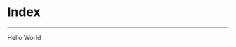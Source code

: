 Index
==============================================================================

------------------------------------------------------------------------------
Hello World
